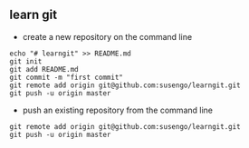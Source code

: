 ## learn git
* create a new repository on the command line
```
echo "# learngit" >> README.md
git init
git add README.md
git commit -m "first commit"
git remote add origin git@github.com:susengo/learngit.git
git push -u origin master
```
* push an existing repository from the command line
```
git remote add origin git@github.com:susengo/learngit.git
git push -u origin master
```